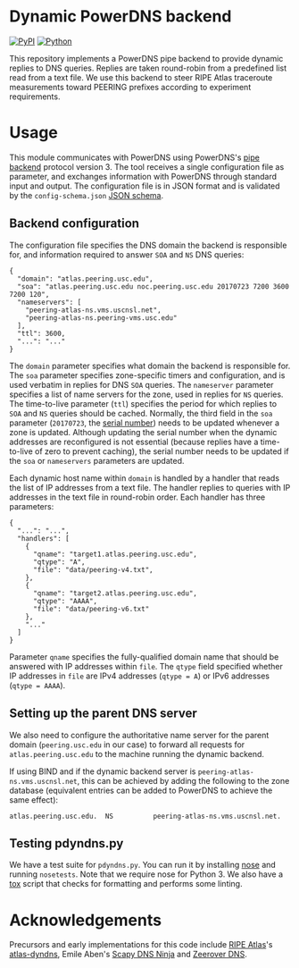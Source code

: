 # Dynamic PowerDNS backend

[![PyPI](https://img.shields.io/pypi/v/pdyndns.svg)](https://pypi.org/project/pdyndns/)
[![Python](https://img.shields.io/pypi/pyversions/pdyndns.svg)](https://pypi.org/project/pdyndns/)

This repository implements a PowerDNS pipe backend to provide
dynamic replies to DNS queries.  Replies are taken round-robin from
a predefined list read from a text file.  We use this backend to
steer RIPE Atlas traceroute measurements toward PEERING prefixes
according to experiment requirements.

# Usage

This module communicates with PowerDNS using PowerDNS's [pipe
backend][1] protocol version 3.  The tool receives a single
configuration file as parameter, and exchanges information with
PowerDNS through standard input and output.  The configuration file
is in JSON format and is validated by the `config-schema.json` [JSON
schema][2].

 [1]: https://doc.powerdns.com/md/authoritative/backend-pipe/
 [2]: http://json-schema.org/

## Backend configuration

The configuration file specifies the DNS domain the backend is
responsible for, and information required to answer `SOA` and `NS`
DNS queries:

``` {.json}
{
  "domain": "atlas.peering.usc.edu",
  "soa": "atlas.peering.usc.edu noc.peering.usc.edu 20170723 7200 3600 7200 120",
  "nameservers": [
    "peering-atlas-ns.vms.uscnsl.net",
    "peering-atlas-ns.peering-vms.usc.edu"
  ],
  "ttl": 3600,
  "...": "..."
}
```

The `domain` parameter specifies what domain the backend is
responsible for.  The `soa` parameter specifies zone-specific timers
and configuration, and is used verbatim in replies for DNS `SOA`
queries.  The `nameserver` parameter specifies a list of name
servers for the zone, used in replies for `NS` queries.  The
time-to-live parameter (`ttl`) specifies the period for which
replies to `SOA` and `NS` queries should be cached.  Normally, the
third field in the `soa` parameter (`20170723`, the [serial
number][3]) needs to be updated whenever a zone is updated.
Although updating the serial number when the dynamic addresses are
reconfigured is not essential (because replies have a time-to-live
of zero to prevent caching), the serial number needs to be updated
if the `soa` or `nameservers` parameters are updated.

 [3]: https://doc.powerdns.com/md/types/

Each dynamic host name within `domain` is handled by a handler that
reads the list of IP addresses from a text file.  The handler
replies to queries with IP addresses in the text file in round-robin
order.  Each handler has three parameters:

``` {.json}
{
  "...": "...",
  "handlers": [
    {
      "qname": "target1.atlas.peering.usc.edu",
      "qtype": "A",
      "file": "data/peering-v4.txt",
    },
    {
      "qname": "target2.atlas.peering.usc.edu",
      "qtype": "AAAA",
      "file": "data/peering-v6.txt"
    },
    "..."
  ]
}
```

Parameter `qname` specifies the fully-qualified domain name that
should be answered with IP addresses within `file`.  The `qtype`
field specified whether IP addresses in `file` are IPv4 addresses
(`qtype = A`) or IPv6 addresses (`qtype = AAAA`).

## Setting up the parent DNS server

We also need to configure the authoritative name server for the
parent domain (`peering.usc.edu` in our case) to forward all
requests for `atlas.peering.usc.edu` to the machine running the
dynamic backend.

If using BIND and if the dynamic backend server is
`peering-atlas-ns.vms.uscnsl.net`, this can be achieved by adding
the following to the zone database (equivalent entries can be added
to PowerDNS to achieve the same effect):

```
atlas.peering.usc.edu.  NS          peering-atlas-ns.vms.uscnsl.net.
```

## Testing pdyndns.py

We have a test suite for `pdyndns.py`.  You can run it by installing
[nose][10] and running `nosetests`.  Note that we require nose for
Python 3.  We also have a [tox][11] script that checks for formatting
and performs some linting.

 [10]: http://nose.readthedocs.io/en/latest/
 [11]: https://pypi.python.org/pypi/tox

# Acknowledgements

Precursors and early implementations for this code include [RIPE
Atlas][8]'s [atlas-dyndns][5], Emile Aben's [Scapy DNS Ninja][6] and
[Zeerover DNS][7].

 [8]: https://atlas.ripe.net
 [5]: https://github.com/RIPE-NCC/atlas-dyndns
 [6]: https://github.com/emileaben/scapy-dns-ninja
 [7]: https://github.com/USC-NSL/RIPE2015HackAThon
